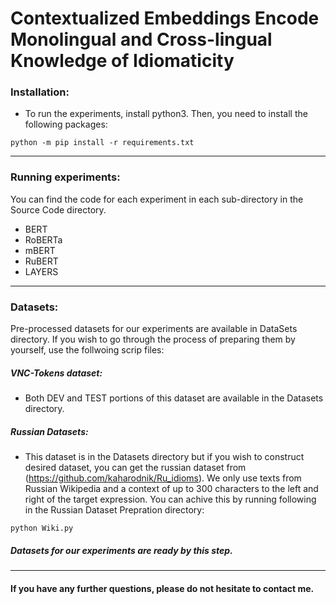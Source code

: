 # Contextualized Embeddings Encode Monolingual and Cross-lingual Knowledge of Idiomaticity

### Installation:

* To run the experiments, install python3. Then, you need to install the following packages:

`
python -m pip install -r requirements.txt
`

---
### Running experiments:

You can find the code for each experiment in each sub-directory in the Source Code directory. 

* BERT
* RoBERTa
* mBERT
* RuBERT
* LAYERS

---
### Datasets:
Pre-processed datasets for our experiments are available in DataSets directory. If you wish to go through the process of preparing them by yourself, use the follwoing scrip files:

##### VNC-Tokens dataset:

* Both DEV and TEST portions of this dataset are available in the Datasets directory.

##### Russian Datasets:

* This dataset is in the Datasets directory but if you wish to construct desired dataset, you can get the russian dataset from (https://github.com/kaharodnik/Ru_idioms). We only use texts from Russian Wikipedia and a context of up to 300 characters to the left and right of the target expression. You can achive this by running following in the Russian Dataset Prepration directory:
 
`
python Wiki.py
`

##### Datasets for our experiments are ready by this step.

---
#### If you have any further questions, please do not hesitate to contact me.
